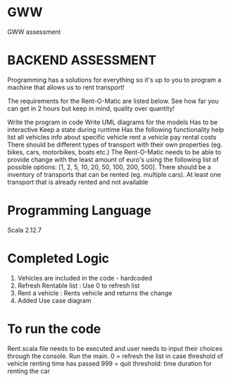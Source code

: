 # GWW
GWW assessment

# BACKEND ASSESSMENT

Programming has a solutions for everything so it's up to you to program a machine that allows us to rent transport!

The requirements for the Rent-O-Matic are listed below. See how far you can get in 2 hours but keep in mind, quality over quantity!

Write the program in code
Write UML diagrams for the models
Has to be interactive
Keep a state during runtime
Has the following functionality
help
list all vehicles
info about specific vehicle
rent a vehicle
pay rental costs
There should be different types of transport with their own properties (eg. bikes, cars, motorbikes, boats etc.)
The Rent-O-Matic needs to be able to provide change with the least amount of euro's using the following list of possible options: [1, 2, 5, 10, 20, 50, 100, 200, 500].
There should be a inventory of transports that can be rented (eg. multiple cars).
At least one transport that is already rented and not available


# Programming Language
Scala 2.12.7

# Completed Logic

1. Vehicles are included in the code - hardcoded
2. Refresh Rentable list : Use 0 to refresh list
3. Rent a vehicle : Rents vehicle and returns the change
4. Added Use case diagram


# To run the code

Rent.scala file needs to be executed and user needs to input their choices through the console. Run the main.
0 = refresh the list in case threshold of vehicle renting time has passed
999 = quit
threshold: time duration for renting the car